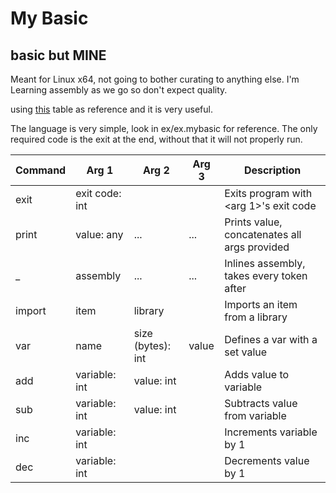 # My Basic
## basic but MINE

Meant for Linux x64, not going to bother curating to anything else. I'm Learning assembly as we go so don't expect quality. 

using [this](https://blog.rchapman.org/posts/Linux_System_Call_Table_for_x86_64/) table as reference and it is very useful.

The language is very simple, look in ex/ex.mybasic for reference. The only required code is the exit at the end, without that it will not properly run.

| Command  | Arg 1       | Arg 2     | Arg 3    | Description                                      |
|----------|-------------|-----------|----------|--------------------------------------------------|
| exit     | exit code: int  |           |          | Exits program with <arg 1>'s exit code          |
| print    | value: any      | ...       | ...      | Prints value, concatenates all args provided     |
| _        | assembly   | ...       | ...      | Inlines assembly, takes every token after        |
| import   | item        | library    |          | Imports an item from a library                   |
| var      | name       | size (bytes): int     | value    | Defines a var with a set value                   |
| add      | variable: int    | value: int     |          | Adds value to variable                            |
| sub      | variable: int     | value: int     |          | Subtracts value from variable                     |
| inc      | variable: int    |           |          | Increments variable by 1                          |
| dec      | variable: int    |           |          | Decrements value by 1                            |
